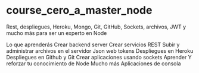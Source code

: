 # course_cero_a_master_node
Rest, despliegues, Heroku, Mongo, Git, GitHub, Sockets, archivos, JWT y mucho más para ser un experto en Node

Lo que aprenderás
Crear backend server
Crear servicios REST
Subir y administrar archivos en el servidor
Json web tokens
Despliegues en Heroku
Despliegues en Github y Git
Crear aplicaciones usando sockets
Aprender Y reforzar tu conocimiento de Node
Mucho más
Aplicaciones de consola
